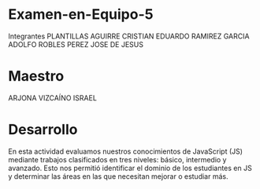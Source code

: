 # Examen-en-Equipo-5
Integrantes
PLANTILLAS AGUIRRE CRISTIAN EDUARDO
RAMIREZ GARCIA ADOLFO
ROBLES PEREZ JOSE DE JESUS

# Maestro
ARJONA VIZCAÍNO ISRAEL

# Desarrollo
En esta actividad evaluamos nuestros conocimientos de JavaScript (JS) mediante 
trabajos clasificados en tres niveles: básico, intermedio y avanzado. Esto nos 
permitió identificar el dominio de los estudiantes en JS y determinar las áreas 
en las que necesitan mejorar o estudiar más.

